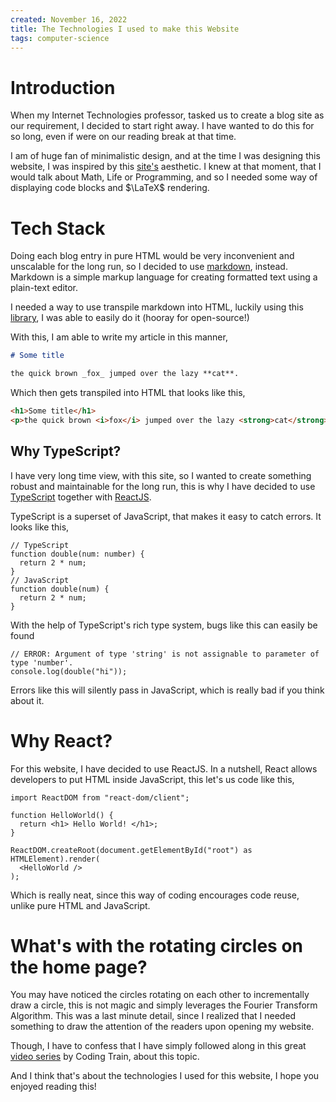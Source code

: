 ```yaml
---
created: November 16, 2022
title: The Technologies I used to make this Website
tags: computer-science
---
```


# Introduction

When my Internet Technologies professor, tasked us to create a blog site as our
requirement, I decided to start right away. I have wanted to do this for
so long, even if were on our reading break at that time.

I am of huge fan of minimalistic design, and at the time I was designing this
website, I was inspired by this [site's](https://harrison.totty.dev/)
aesthetic. I knew at that moment, that I would talk about Math, Life or
Programming, and so I needed some way of displaying code blocks and $\LaTeX$
rendering.

# Tech Stack

Doing each blog entry in pure HTML would be very inconvenient and unscalable
for the long run, so I decided to use [markdown](https://en.wikipedia.org/wiki/Markdown), instead. Markdown is a
simple markup language for creating formatted text using a plain-text
editor.

I needed a way to use transpile markdown into HTML, luckily using this [library](https://www.npmjs.com/package/react-markdown),
I was able to easily do it (hooray for open-source!)

With this, I am able to write my article in this manner,

```md
# Some title

the quick brown _fox_ jumped over the lazy **cat**.
```

Which then gets transpiled into HTML that looks like this,

```html
<h1>Some title</h1>
<p>the quick brown <i>fox</i> jumped over the lazy <strong>cat</strong></p>
```

## Why TypeScript?

I have very long time view, with this site, so I wanted to create something robust and maintainable for the long run,
this is why I have decided to use [TypeScript](https://www.typescriptlang.org/) together with [ReactJS](https://reactjs.org/).

TypeScript is a superset of JavaScript, that makes it easy to catch errors. It looks like this,

```tsx
// TypeScript
function double(num: number) {
  return 2 * num;
}
// JavaScript
function double(num) {
  return 2 * num;
}
```

With the help of TypeScript's rich type system, bugs like this can easily be found

```tsx
// ERROR: Argument of type 'string' is not assignable to parameter of type 'number'.
console.log(double("hi"));
```

Errors like this will silently pass in JavaScript, which is really bad if you think about it.

# Why React?

For this website, I have decided to use ReactJS. In a nutshell, React allows
developers to put HTML inside JavaScript, this let's us code like this,

```tsx
import ReactDOM from "react-dom/client";

function HelloWorld() {
  return <h1> Hello World! </h1>;
}

ReactDOM.createRoot(document.getElementById("root") as HTMLElement).render(
  <HelloWorld />
);
```

Which is really neat, since this way of coding encourages code reuse, unlike pure HTML and JavaScript.

# What's with the rotating circles on the home page?

You may have noticed the circles rotating on each other to incrementally draw a circle, this is not magic and simply leverages
the Fourier Transform Algorithm. This was a last minute detail, since I realized that I needed something to draw the attention
of the readers upon opening my website.

Though, I have to confess that I have simply followed along in this great [video series](https://www.youtube.com/watch?v=MY4luNgGfms)
by Coding Train, about this topic.

And I think that's about the technologies I used for this website, I hope you enjoyed reading this!

